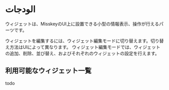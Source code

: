 # الودجات
ウィジェットは、MisskeyのUI上に設置できる小型の情報表示、操作が行えるパーツです。

ウィジェットを編集するには、ウィジェット編集モードに切り替えます。切り替え方法はUIによって異なります。 ウィジェット編集モードでは、ウィジェットの追加、削除、並び替え、およびそれぞれのウィジェットの設定を行えます。

## 利用可能なウィジェット一覧
todo
